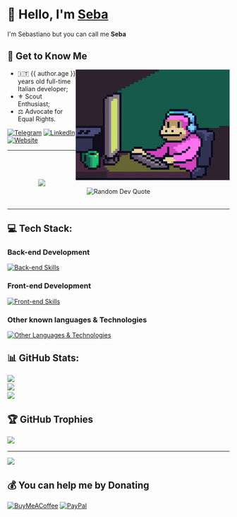 # 👋 Hello, I'm [Seba](https://racca.me/)
I'm Sebastiano but you can call me **Seba**

## 🎉 Get to Know Me
<img align="right" src="assets/mokey.gif" width="349"/>


* 🇮🇹 {{ author.age }} years old full-time Italian developer;
* ⚜️ Scout Enthusiast;
* ⚖️ Advocate for Equal Rights.

[![Telegram](https://img.shields.io/badge/Telegram-blue.svg?logo=Telegram&logoColor=white)](https://t.me/SebaDev) 
[![LinkedIn](https://img.shields.io/badge/LinkedIn-%230077B5.svg?logo=linkedin&logoColor=white)](https://linkedin.com/in/sebastiano-racca) 
[![Website](https://img.shields.io/badge/🌐%20Website-8A2BE2?color=e83333)](https://racca.me)

<hr>
<br>

<div align="center">
<br>
<br>
<img src="https://visitcount.itsvg.in/api?id=SebaOfficial" width=0>
<br>
<img src="https://quotes-github-readme.vercel.app/api?type=horizontal&theme=radical" alt="Random Dev Quote">
</div>
<br/>

<hr/>

## 💻 Tech Stack:

### Back-end Development
[![Back-end Skills](https://skillicons.dev/icons?i=php,nodejs,mysql,mongodb&perline=2)](https://racca.me/contacts)

### Front-end Development
[![Front-end Skills](https://skillicons.dev/icons?i=html,css,js,ts,vue,svelte&perline=3)](https://racca.me/contacts)

### Other known languages & Technologies
[![Other Languages & Technologies](https://skillicons.dev/icons?i=c,python,java,markdown,nginx,bash,docker,git,github&perline=3)](https://racca.me/contacts)


## 📊 GitHub Stats:
[![](https://github-readme-stats.vercel.app/api?username=SebaOfficial&theme=dark&hide_border=false&include_all_commits=false&count_private=false)](https://racca.me)<br/>
[![](https://github-readme-streak-stats.herokuapp.com/?user=SebaOfficial)](https://racca.me)<br/>
[![](https://github-readme-stats.vercel.app/api/top-langs/?username=SebaOfficial&theme=dark&hide_border=false&include_all_commits=false&count_private=false&layout=compact)](https://racca.me)

## 🏆 GitHub Trophies
[![](https://github-profile-trophy.vercel.app/?username=SebaOfficial&theme=onedark&no-frame=true&no-bg=true&margin-w=4)](https://racca.me)

---
[![](https://visitcount.itsvg.in/api?id=SebaOfficial&icon=2&color=1)](https://racca.me)

## 💰 You can help me by Donating
[![BuyMeACoffee](https://img.shields.io/badge/Buy%20Me%20a%20Coffee-ffdd00?style=for-the-badge&logo=buy-me-a-coffee&logoColor=black)](https://buymeacoffee.com/SebaDev) [![PayPal](https://img.shields.io/badge/PayPal-00457C?style=for-the-badge&logo=paypal&logoColor=white)](https://paypal.me/SebastianoRacca)
